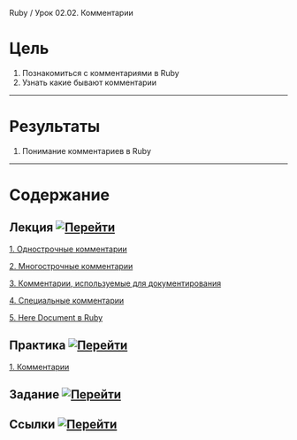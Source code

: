 Ruby / Урок 02.02. Комментарии

# Цель

1. Познакомиться с комментариями в Ruby
2. Узнать какие бывают комментарии

***

# Результаты 

1. Понимание комментариев в Ruby

***

# Содержание

## Лекция [![Перейти](https://img.shields.io/badge/-%D0%9F%D0%B5%D1%80%D0%B5%D0%B9%D1%82%D0%B8-blue)](1.Лекция.md)
           
[1. Однострочные комментарии](1.Лекция.md#1.-Однострочные-комментарии)

[2. Многострочные комментарии](1.Лекция.md#2.-Многострочные-комментарии)

[3. Комментарии, используемые для документирования](1.Лекция.md#3.-Комментарии,-используемые-для-документирования)

[4. Специальные комментарии](1.Лекция.md#4.-Специальные-комментарии)

[5. Here Document в Ruby](1.Лекция.md#5.-Here-Document-в-Ruby)

## Практика [![Перейти](https://img.shields.io/badge/-%D0%9F%D0%B5%D1%80%D0%B5%D0%B9%D1%82%D0%B8-blue)](2.Практика.md)

[1. Комментарии](2.Практика.md#1.-Комментарии)

## Задание [![Перейти](https://img.shields.io/badge/-%D0%9F%D0%B5%D1%80%D0%B5%D0%B9%D1%82%D0%B8-blue)](3.Задание.md)

## Ссылки [![Перейти](https://img.shields.io/badge/-%D0%9F%D0%B5%D1%80%D0%B5%D0%B9%D1%82%D0%B8-blue)](4.Ссылки.md)
